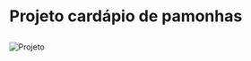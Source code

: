 <h1>Projeto cardápio de pamonhas</h1>

##

![Projeto](https://github.com/KarolaineBM/bora-codar-26/assets/90115873/0c69e2ec-3985-4d08-8b0c-2bb28b0906d2)

